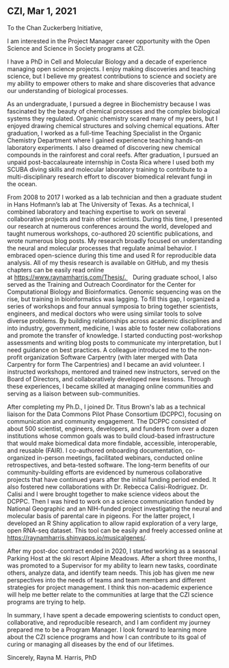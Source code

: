 ## CZI, Mar 1, 2021

To the Chan Zuckerberg Initiative,

I am interested in the Project Manager career opportunity with the Open Science and Science in Society programs at CZI. 

I have a PhD in Cell and Molecular Biology and a decade of experience managing open science projects. I enjoy making discoveries and teaching science, but I believe my greatest contributions to science and society are my ability to empower others to make and share discoveries that advance our understanding of biological processes. 

As an undergraduate, I pursued a degree in Biochemistry because I was fascinated by the beauty of chemical processes and the complex biological systems they regulated. Organic chemistry scared many of my peers, but I enjoyed drawing chemical structures and solving chemical equations. After graduation, I worked as a full-time Teaching Specialist in the Organic Chemistry Department where I gained experience teaching hands-on laboratory experiments. I also dreamed of discovering new chemical compounds in the rainforest and coral reefs. After graduation, I pursued an unpaid post-baccalaureate internship in Costa Rica where I used both my SCUBA diving skills and molecular laboratory training to contribute to a multi-disciplinary research effort to discover biomedical relevant fungi in the ocean. 

From 2008 to 2017 I worked as a lab technician and then a graduate student in Hans Hofmann’s lab at The University of Texas. As a technical, I combined laboratory and teaching expertise to work on several collaborative projects and train other scientists. During this time, I presented our research at numerous conferences around the world, developed and taught numerous workshops, co-authored 20 scientific publications, and wrote numerous blog posts. My research broadly focused on understanding the neural and molecular processes that regulate animal behavior. I embraced open-science during this time and used R for reproducible data analysis. All of my thesis research is available on GitHub, and my thesis chapters can be easily read online at https://www.raynamharris.com/Thesis/. 
 
During graduate school, I also served as the Training and Outreach Coordinator for the Center for Computational Biology and Bioinformatics. Genomic sequencing was on the rise, but training in bioinformatics was lagging. To fill this gap, I organized a series of workshops and four annual symposia to bring together scientists, engineers, and medical doctors who were using similar tools to solve diverse problems. By building relationships across academic disciplines and into industry, government, medicine, I was able to foster new collaborations and promote the transfer of knowledge. I started conducting post-workshop assessments and writing blog posts to communicate my interpretation, but I need guidance on best practices. A colleague introduced me to the non-profit organization Software Carpentry (with later merged with Data Carpentry for form The Carpentries) and I became an avid volunteer. I instructed workshops, mentored and trained new instructors, served on the Board of Directors, and collaboratively developed new lessons. Through these experiences, I became skilled at managing online communities and serving as a liaison between sub-communities.

After completing my Ph.D., I joined Dr. Titus Brown's lab as a technical liaison for the Data Commons Pilot Phase Consortium (DCPPC), focusing on communication and community engagement. The DCPPC consisted of about 500 scientist, engineers, developers, and funders from over a dozen institutions whose common goals was to build cloud-based infrastructure that would make biomedical data more findable, accessible, interoperable, and reusable (FAIR). I co-authored onboarding documentation, co-organized in-person meetings, facilitated webinars, conducted online retrospectives, and beta-tested software. The long-term benefits of our community-building efforts are evidenced by numerous collaborative projects that have continued years after the initial funding period ended. It also fostered new collaborations with Dr. Rebecca Calisi-Rodriguez. Dr. Calisi and I were brought together to make science videos about the DCPPC. Then I was hired to work on a science communication funded by National Geographic and an NIH-funded project investigating the neural and molecular basis of parental care in pigeons. For the latter project, I developed an R Shiny application to allow rapid exploration of a very large, open RNA-seq dataset. This tool can be easily and freely accessed online at https://raynamharris.shinyapps.io/musicalgenes/.

After my post-doc contract ended in 2020, I started working as a seasonal Parking Host at the ski resort Alpine Meadows. After a short three months, I was promoted to a Supervisor for my ability to learn new tasks, coordinate others, analyze data, and identify team needs. This job has given me new perspectives into the needs of teams and team members and different strategies for project management. I think this non-academic experience will help me better relate to the communities at large that the CZI science programs are trying to help.

In summary, I have spent a decade empowering scientists to conduct open, collaborative, and reproducible research, and I am confident my journey prepared me to be a Program Manager. I look forward to learning more about the CZI science programs and how I can contribute to its goal of curing or managing all diseases by the end of our lifetimes.

Sincerely,
Rayna M. Harris, PhD

